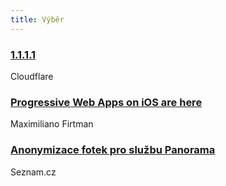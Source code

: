 ```yaml
---
title: Výběr
---
```


### [1.1.1.1](https://1.1.1.1/)
Cloudflare

### [Progressive Web Apps on iOS are here](https://medium.com/@firt/progressive-web-apps-on-ios-are-here-d00430dee3a7)
Maximiliano Firtman

### [Anonymizace fotek pro službu Panorama](https://blog.seznam.cz/2018/01/anonymizace-fotek-sluzbu-panorama/)
Seznam.cz

